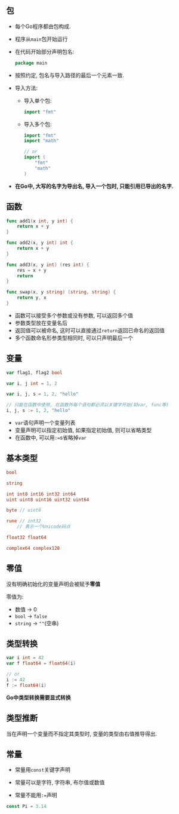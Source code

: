 ## 包

- 每个Go程序都由包构成.

- 程序从`main`包开始运行

- 在代码开始部分声明包名:

  ```go
  package main
  ```

- 按照约定, 包名与导入路径的最后一个元素一致.

- 导入方法:

  - 导入单个包:

    ```go
    import "fmt"
    ```

  - 导入多个包:

    ```go
    import "fmt"
    import "math"
    
    // or
    import (
    	"fmt"
        "math"
    )
    ```

- **在Go中, 大写的名字为导出名, 导入一个包时, 只能引用已导出的名字.**

## 函数

```go
func add1(x int, y int) {
    return x + y
}

func add2(x, y int) int {
    return x + y
}

func add3(x, y int) (res int) {
    res = x + y
    return 
}

func swap(x, y string) (string, string) {
    return y, x
}
```



- 函数可以接受多个参数或没有参数, 可以返回多个值
- 参数类型放在变量名后
- 返回值可以被命名, 这时可以直接通过`return`返回已命名的返回值
- 多个函数命名形参类型相同时, 可以只声明最后一个

## 变量

```go
var flag1, flag2 bool

var i, j int = 1, 2

var i, j, s = 1, 2, "hello"

// 只能在函数中使用, 在函数外每个语句都必须以关键字开始(如var, func等)
i, j, s := 1, 2, "hello"
```

- `var`语句声明一个变量列表
- 变量声明可以指定初始值, 如果指定初始值, 则可以省略类型
- 在函数中, 可以用`:=`s省略掉`var`

## 基本类型

```go
bool

string

int int8 int16 int32 int64
uint uint8 uint16 uint32 uint64

byte // uint8

rune // int32
	// 表示一个Unicode码点

float32 float64

complex64 complex128
```

## 零值

没有明确初始化的变量声明会被赋予**零值**

零值为:

- 数值 -> 0
- `bool` -> `false`
- `string` -> `""`(空串)

## 类型转换

```go
var i int = 42
var f float64 = float64(i)

// or 
i := 42
f := float64(i)
```

**Go中类型转换需要显式转换**

## 类型推断

当在声明一个变量而不指定其类型时, 变量的类型由右值推导得出.

## 常量

- 常量用`const`关键字声明

- 常量可以是字符, 字符串, 布尔值或数值

- 常量不能用`:=`声明

```go
const Pi = 3.14
```

